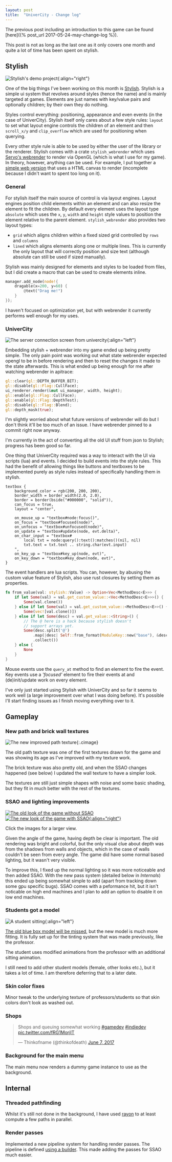 ```yaml
---
layout: post
title:  "UniverCity - Change log"
---
```


The previous post including an introduction to this game
can be found [here]({% post_url 2017-05-24-may-change-log %}).

This post is not as long as the last one as it only covers one month and
quite a lot of time has been spent on stylish.

## Stylish

![Stylish's demo project](/img/stylish-demo.png){:align="right"}

One of the big things I've been working on this month is [Stylish][stylish].
Stylish is a simple ui system that revolves around styles (hence the name)
and is mainly targeted at games. Elements are just names with
key/value pairs and optionally children; by their own they do nothing.

Styles control everything: positioning, appearance and even events (in the
case of UniverCity). Stylish itself only cares about a few style rules:
`layout` to set what layout engine controls the children of an element and then
`scroll_x/y` and `clip_overflow` which are used for positioning when querying.

Every other style rule is able to be used by either the user of the
library or the renderer. Stylish comes with a crate `stylish_webrender`
which uses [Servo's webrender][webrender] to render via OpenGL (which
is what I use for my game). In theory, however, anything can be used. For
example, I put together a [simple web version][stylish_web] that uses
a HTML canvas to render (incomplete because I didn't want to spent too long on
it).

### General

For stylish itself the main source of control is via layout engines.
Layout engines position child elements within an element and can
also resize the element to fit the children. By default every element
uses the layout type `absolute` which uses the `x`, `y`, `width` and
`height` style values to position the element relative to the parent
element. `stylish_webrender` also provides two layout types:

* `grid` which aligns children within a fixed sized grid controlled
    by `rows` and `columns`
* `lined` which aligns elements along one or multiple lines. This
    is currently the only layout that will correctly position
    and size text (although absolute can still be used if sized
    manually).

Stylish was mainly designed for elements and styles to be loaded
from files, but I did create a macro that can be used to create
elements inline.

```rust
manager.add_node(node!{
    dragable(x=200, y=60) {
        @text("Drag me!")
    }
});
```

I haven't focused on optimization yet, but with webrender it
currently performs well enough for my uses.

### UniverCity

![The server connection screen from univercity](/img/stylish-univercity.jpg){:align="left"}

Embedding stylish + webrender into my game ended up being pretty simple.
The only pain point was working out what state webrender expected opengl
to be in before rendering and then to reset the changes it made to the
state afterwards. This is what ended up being enough for me after
watching webrender in apitrace:

```rust
gl::clear(gl::DEPTH_BUFFER_BIT);
gl::disable(gl::Flag::CullFace);
ui_renderer.render(&mut ui_manager, width, height);
gl::enable(gl::Flag::CullFace);
gl::enable(gl::Flag::DepthTest);
gl::disable(gl::Flag::Blend);
gl::depth_mask(true);
```

I'm slightly worried about what future versions of webrender will do
but I don't think it'll be too much of an issue. I have webrender
pinned to a commit right now anyway.

I'm currently in the act of converting all the old UI stuff from json
to Stylish; progress has been good so far.

One thing that UniverCity required was a way to interact with the UI
via scripts (lua) and events. I decided to build events
into the style rules. This had the benefit of allowing things
like buttons and textboxes to be implemented purely as style
rules instead of specifically handling them in stylish.

```
textbox {
    background_color = rgb(200, 200, 200),
    border_width = border_width(2.0, 2.0),
    border = border(bside("#000000", "solid")),
    can_focus = true,
    layout = "center",

    on_mouse_up = "textbox#node:focus()",
    on_focus = "textbox#focused(node)",
    on_unfocus = "textbox#unfocused(node)",
    on_update = "textbox#update(node, evt.delta)",
    on_char_input = "textbox#
        local txt = node:query():text():matches()(nil, nil)
        txt.text = txt.text .. string.char(evt.input)
    ",
    on_key_up = "textbox#key_up(node, evt)",
    on_key_down = "textbox#key_down(node, evt)",
}
```

The event handlers are lua scripts. You can, however, by abusing the
custom value feature of Stylish, also use rust closures by setting them
as properties.

```rust
fn from_value(val: stylish::Value) -> Option<Vec<MethodDesc<E>>> {
    if let Some(val) = val.get_custom_value::<Vec<MethodDesc<E>>>() {
        Some(val.clone())
    } else if let Some(val) = val.get_custom_value::<MethodDesc<E>>() {
        Some(vec![val.clone()])
    } else if let Some(desc) = val.get_value::<String>() {
        // The @ here is a hack because stylish doesn't
        // support arrays yet.
        Some(desc.split('@')
            .map(|desc| Self::from_format(ModuleKey::new("base"), &desc))
            .collect())
    } else {
        None
    }
}
```

Mouse events use the `query_at` method to find an element to fire the
event. Key events use a *'focused'* element to fire their events at
and (de)init/update work on every element.

I've only just started using Stylish with UniverCity and so far it seems to
work well (a large improvement over what I was doing before). It's possible
I'll start finding issues as I finish moving everything over to it.

## Gameplay

### New path and brick wall textures

![The new improved path texture](/img/path-texture.jpg){:.cimage}

The old path texture was one of the first textures drawn for the game
and was showing its age as I've improved with my texture work.

The brick texture was also pretty old, and when the SSAO changes happened
(see below) I updated the wall texture to have a simpler look.

The textures are still just simple shapes with noise and some basic shading,
but they fit in much better with the rest of the textures.

### SSAO and lighting improvements

[![The old look of the game without SSAO](/img/render-before-small.jpg)](/img/render-before.jpg)
[![The new look of the game with SSAO](/img/render-after-small.jpg){:align="right"}](/img/render-after.jpg)

Click the images for a larger view.

Given the angle of the game, having depth be clear is important.
The old rendering was bright and colorful, but the only visual
clue about depth was from the shadows from walls and objects,
which in the case of walls couldn't be seen from every angle.
The game did have some normal based lighting, but it wasn't
very visible.

To improve this, I fixed up the normal lighting so it was more noticeable
and then added SSAO. With the new pass system (detailed
below in *Internals*) this ended up being somewhat simple to add
(apart from tracking down some gpu specific bugs). SSAO comes
with a peformance hit, but it isn't noticable on high end machines
and I plan to add an option to disable it on low end machines.

### Students got a model

![A student sitting](/img/student-model.jpg){:align="left"}

[The old blue box model will be missed][boxy], but the new model
is much more fitting. It is fully set up for the tinting system that
was made previously, like the professor.

The student uses modified animations from the professor with an
additional sitting animation.

I still need to add other student models (female, other looks etc.),
but it takes a lot of time. I am therefore deferring that to a later date.

### Skin color fixes

Minor tweak to the underlying texture of professors/students so
that skin colors don't look as washed out.

### Shops

<blockquote class="twitter-tweet" data-lang="en"><p lang="en" dir="ltr">Shops and queuing somewhat working <a href="https://twitter.com/hashtag/gamedev?src=hash">#gamedev</a> <a href="https://twitter.com/hashtag/indiedev?src=hash">#indiedev</a> <a href="https://t.co/fRG1MorjIT">pic.twitter.com/fRG1MorjIT</a></p>&mdash; Thinkofname (@thinkofdeath) <a href="https://twitter.com/thinkofdeath/status/872434231510806528">June 7, 2017</a></blockquote>

### Background for the main menu

The main menu now renders a dummy game instance to use as the background.

## Internal

### Threaded pathfinding

Whilst it's still not done in the background, I have used [rayon][rayon]
to at least compute a few paths in parallel.

### Render passes

Implemented a new pipeline system for handling render passes. The pipeline
is defined [using a builder][passes]. This made adding the passes for
SSAO much easier.

<script async src="//platform.twitter.com/widgets.js" charset="utf-8"></script>

[boxy]: https://twitter.com/thinkofdeath/status/868129670360969217
[rayon]: https://github.com/nikomatsakis/rayon/
[passes]: https://gist.github.com/Thinkofname/6bfdf7d613f42d71eda2e0b4496d6ad5
[stylish]: https://github.com/Thinkofname/stylish
[stylish_web]: /demo/stylish_web/
[webrender]: https://github.com/servo/webrender